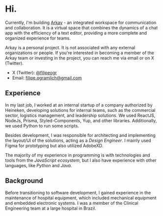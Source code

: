 # Hi.

Currently, I'm building [Arkay](https://arkay.app/) - an integrated workspace for communication and collaboration. It is a virtual space that combines the dynamics of a chat app with the efficiency of a text editor, providing a more complete and organized experience for teams.

Arkay is a personal project. It is not associated with any external organizations or people. If you're interested in becoming a member of the Arkay team or investing in the project, you can reach me via email or on X (Twitter).

- X (Twitter): [@filipeogr](https://x.com/filipeogr)
- Email: filipe.ogramlich@gmail.com

## Experience

In my last job, I worked at an internal startup of a company authorized by Heineken, developing solutions for internal teams, such as the commercial sector, logistics management, and leadership solutions. We used ReactJS, NodeJs, Prisma, Styled-Components, Yup, and other libraries. Additionally, we used Python to run some scripts.

Besides development, I was responsible for architecting and implementing the layout/UI of the solutions, acting as a *Design Engineer*. I mainly used Figma for prototyping but also utilized AdobeXD.

The majority of my experience in programming is with technologies and tools from the *JavaScript ecosystem*, but I also have experience with other languages, like *Python* and *Java*.

## Background

Before transitioning to software development, I gained experience in the maintenance of hospital equipment, which included mechanical equipment and embedded electronic systems. I was a member of the Clinical Engineering team at a large hospital in Brazil.
